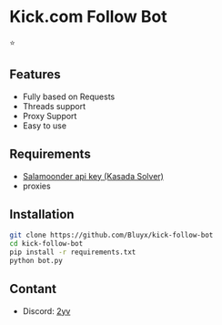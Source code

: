 # Kick.com Follow Bot
⭐️
## Features
- Fully based on Requests
- Threads support
- Proxy Support
- Easy to use

## Requirements
- <a href="https://salamoonder.com/">Salamoonder api key (Kasada Solver)</a>
- proxies

## Installation
```bash
git clone https://github.com/Bluyx/kick-follow-bot
cd kick-follow-bot
pip install -r requirements.txt
python bot.py
```

## Contant
- Discord: <a href="https://discord.com/users/251794521908576257">2yv</a>
